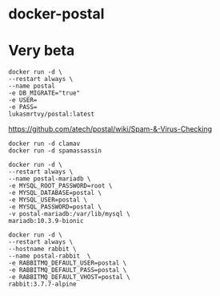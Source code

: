 # docker-postal

# Very beta

```
docker run -d \
--restart always \
--name postal
-e DB_MIGRATE="true"
-e USER=
-e PASS=
lukasmrtvy/postal:latest
```
https://github.com/atech/postal/wiki/Spam-&-Virus-Checking
```
docker run -d clamav
docker run -d spamassassin
```

```
docker run -d \
--restart always \
--name postal-mariadb \
-e MYSQL_ROOT_PASSWORD=root \
-e MYSQL_DATABASE=postal \
-e MYSQL_USER=postal \
-e MYSQL_PASSWORD=postal \
-v postal-mariadb:/var/lib/mysql \
mariadb:10.3.9-bionic
```

```
docker run -d \
--restart always \
--hostname rabbit \
--name postal-rabbit  \
-e RABBITMQ_DEFAULT_USER=postal \
-e RABBITMQ_DEFAULT_PASS=postal \
-e RABBITMQ_DEFAULT_VHOST=postal \
rabbit:3.7.7-alpine
```
